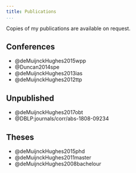 ```yaml
---
title: Publications
...
```


Copies of my publications are available on request.

## Conferences

+ @deMuijnckHughes2015wpp
+ @Duncan2014spe
+ @deMuijnckHughes2013ias
+ @deMuijnckHughes2012ttp

## Unpublished

+ @deMuijnckHughes2017obt
+ @DBLP:journals/corr/abs-1808-09234

## Theses

+ @deMuijnckHughes2015phd
+ @deMuijnckHughes2011master
+ @deMuijnckHughes2008bachelour
